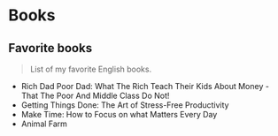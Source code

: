# Books

## Favorite books

> List of my favorite English books.

* Rich Dad Poor Dad: What The Rich Teach Their Kids About Money - That The Poor And Middle Class Do Not!
* Getting Things Done: The Art of Stress-Free Productivity
* Make Time: How to Focus on what Matters Every Day
* Animal Farm
